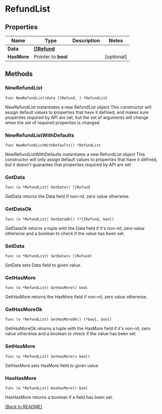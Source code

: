 # RefundList

## Properties

Name | Type | Description | Notes
------------ | ------------- | ------------- | -------------
**Data** | [**[]Refund**](Refund.md) |  | 
**HasMore** | Pointer to **bool** |  | [optional] 

## Methods

### NewRefundList

`func NewRefundList(data []Refund, ) *RefundList`

NewRefundList instantiates a new RefundList object
This constructor will assign default values to properties that have it defined,
and makes sure properties required by API are set, but the set of arguments
will change when the set of required properties is changed

### NewRefundListWithDefaults

`func NewRefundListWithDefaults() *RefundList`

NewRefundListWithDefaults instantiates a new RefundList object
This constructor will only assign default values to properties that have it defined,
but it doesn't guarantee that properties required by API are set

### GetData

`func (o *RefundList) GetData() []Refund`

GetData returns the Data field if non-nil, zero value otherwise.

### GetDataOk

`func (o *RefundList) GetDataOk() (*[]Refund, bool)`

GetDataOk returns a tuple with the Data field if it's non-nil, zero value otherwise
and a boolean to check if the value has been set.

### SetData

`func (o *RefundList) SetData(v []Refund)`

SetData sets Data field to given value.


### GetHasMore

`func (o *RefundList) GetHasMore() bool`

GetHasMore returns the HasMore field if non-nil, zero value otherwise.

### GetHasMoreOk

`func (o *RefundList) GetHasMoreOk() (*bool, bool)`

GetHasMoreOk returns a tuple with the HasMore field if it's non-nil, zero value otherwise
and a boolean to check if the value has been set.

### SetHasMore

`func (o *RefundList) SetHasMore(v bool)`

SetHasMore sets HasMore field to given value.

### HasHasMore

`func (o *RefundList) HasHasMore() bool`

HasHasMore returns a boolean if a field has been set.


[[Back to README]](../../README.md)


